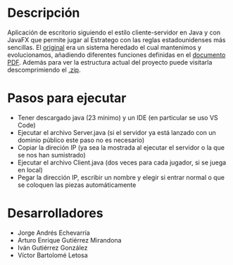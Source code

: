 # Descripción

Aplicación de escritorio siguiendo el estilo cliente-servidor en Java y con JavaFX que permite jugar al Estratego con las reglas estadounidenses más sencillas. El [original](https://github.com/Sw-Evolution/Stratego) era un sistema heredado el cual mantenimos y evolucionamos, añadiendo diferentes funciones definidas en el [documento PDF](https://github.com/IvanGutierrrez/Estratego/blob/main/documentation/Memoria-Grupo-11.pdf). Además para ver la estructura actual del proyecto puede visitarla descomprimiendo el [.zip](https://github.com/IvanGutierrrez/Estratego/blob/main/documentation/apidocs.zip).

# Pasos para ejecutar

- Tener descargado java (23 mínimo) y un IDE (en particular se uso VS Code)
- Ejecutar el archivo Server.java (si el servidor ya está lanzado con un dominio público este paso no es necesario)
- Copiar la direción IP (ya sea la mostrada al ejecutar el servidor o la que se nos han sumistrado)
- Ejecutar el archivo Client.java (dos veces para cada jugador, si se juega en local)
- Pegar la dirección IP, escribir un nombre y elegir si entrar normal o que se coloquen las piezas automáticamente

# Desarrolladores

- Jorge Andrés Echevarría
- Arturo Enrique Gutiérrez Mirandona
- Iván Gutiérrez González
- Víctor Bartolomé Letosa
